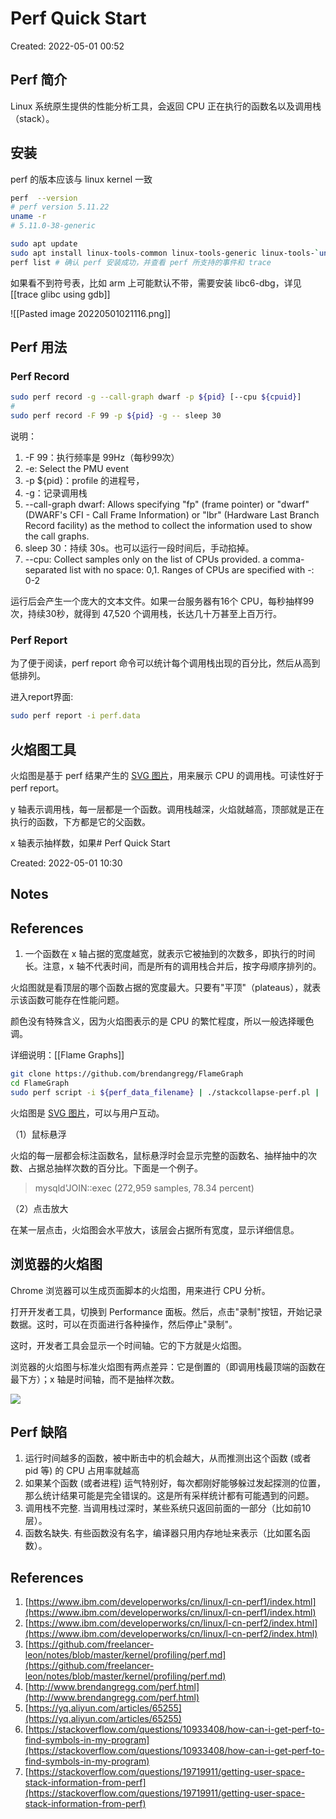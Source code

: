 # Perf Quick Start

Created: 2022-05-01 00:52

## Perf 简介

Linux 系统原生提供的性能分析工具，会返回 CPU 正在执行的函数名以及调用栈（stack）。

## 安装

perf 的版本应该与 linux kernel 一致
```bash
perf  --version
# perf version 5.11.22
uname -r
# 5.11.0-38-generic
```

```bash
sudo apt update
sudo apt install linux-tools-common linux-tools-generic linux-tools-`uname -r`
perf list # 确认 perf 安装成功，并查看 perf 所支持的事件和 trace
```

如果看不到符号表，比如 arm 上可能默认不带，需要安装 libc6-dbg，详见 [[trace glibc using gdb]]

![[Pasted image 20220501021116.png]]

## Perf 用法

### Perf Record

```bash
sudo perf record -g --call-graph dwarf -p ${pid} [--cpu ${cpuid}]
#
sudo perf record -F 99 -p ${pid} -g -- sleep 30
```

说明：
1. -F 99：执行频率是 99Hz（每秒99次）
2. -e: Select the PMU event
3. -p ${pid}：profile 的进程号，
4. -g：记录调用栈
5. --call-graph dwarf: Allows specifying "fp" (frame pointer) or "dwarf" (DWARF's CFI - Call Frame Information) or "lbr" (Hardware Last Branch Record facility) as the method to collect the information used to show the call graphs.
6. sleep 30：持续 30s。也可以运行一段时间后，手动掐掉。
7. --cpu: Collect samples only on the list of CPUs provided. a comma-separated list with no space: 0,1. Ranges of CPUs are specified with -: 0-2

运行后会产生一个庞大的文本文件。如果一台服务器有16个 CPU，每秒抽样99次，持续30秒，就得到 47,520 个调用栈，长达几十万甚至上百万行。

### Perf Report

为了便于阅读，perf report 命令可以统计每个调用栈出现的百分比，然后从高到低排列。

进入report界面:

```bash
sudo perf report -i perf.data
```

## 火焰图工具

火焰图是基于 perf 结果产生的 [SVG 图片](http://queue.acm.org/downloads/2016/Gregg4.svg)，用来展示 CPU 的调用栈。可读性好于 perf report。

y 轴表示调用栈，每一层都是一个函数。调用栈越深，火焰就越高，顶部就是正在执行的函数，下方都是它的父函数。

x 轴表示抽样数，如果# Perf Quick Start

Created: 2022-05-01 10:30

## Notes


## References

1. 一个函数在 x 轴占据的宽度越宽，就表示它被抽到的次数多，即执行的时间长。注意，x 轴不代表时间，而是所有的调用栈合并后，按字母顺序排列的。

火焰图就是看顶层的哪个函数占据的宽度最大。只要有"平顶"（plateaus），就表示该函数可能存在性能问题。

颜色没有特殊含义，因为火焰图表示的是 CPU 的繁忙程度，所以一般选择暖色调。

详细说明：[[Flame Graphs]]

```bash
git clone https://github.com/brendangregg/FlameGraph
cd FlameGraph
sudo perf script -i ${perf_data_filename} | ./stackcollapse-perf.pl | ./flamegraph.pl --title="CPU-clock Flame Graph" > cpu-clock.svg
```

火焰图是 [SVG 图片](http://queue.acm.org/downloads/2016/Gregg4.svg)，可以与用户互动。

（1）鼠标悬浮

火焰的每一层都会标注函数名，鼠标悬浮时会显示完整的函数名、抽样抽中的次数、占据总抽样次数的百分比。下面是一个例子。

> mysqld'JOIN::exec (272,959 samples, 78.34 percent)

（2）点击放大

在某一层点击，火焰图会水平放大，该层会占据所有宽度，显示详细信息。

## 浏览器的火焰图

Chrome 浏览器可以生成页面脚本的火焰图，用来进行 CPU 分析。

打开开发者工具，切换到 Performance 面板。然后，点击"录制"按钮，开始记录数据。这时，可以在页面进行各种操作，然后停止"录制"。

这时，开发者工具会显示一个时间轴。它的下方就是火焰图。

浏览器的火焰图与标准火焰图有两点差异：它是倒置的（即调用栈最顶端的函数在最下方）；x 轴是时间轴，而不是抽样次数。

![](https://tva1.sinaimg.cn/large/e6c9d24egy1h1sazacb0ej20ku0h074z.jpg)

## Perf 缺陷

1. 运行时间越多的函数，被中断击中的机会越大，从而推测出这个函数 (或者 pid 等) 的 CPU 占用率就越高
2. 如果某个函数 (或者进程) 运气特别好，每次都刚好能够躲过发起探测的位置，那么统计结果可能是完全错误的。这是所有采样统计都有可能遇到的问题。
3. 调用栈不完整. 当调用栈过深时，某些系统只返回前面的一部分（比如前10层）。
4. 函数名缺失. 有些函数没有名字，编译器只用内存地址来表示（比如匿名函数）。

## References

1. [https://www.ibm.com/developerworks/cn/linux/l-cn-perf1/index.html](https://www.ibm.com/developerworks/cn/linux/l-cn-perf1/index.html)
2. [https://www.ibm.com/developerworks/cn/linux/l-cn-perf2/index.html](https://www.ibm.com/developerworks/cn/linux/l-cn-perf2/index.html)
3. [https://github.com/freelancer-leon/notes/blob/master/kernel/profiling/perf.md](https://github.com/freelancer-leon/notes/blob/master/kernel/profiling/perf.md)
4. [http://www.brendangregg.com/perf.html](http://www.brendangregg.com/perf.html)
5. [https://yq.aliyun.com/articles/65255](https://yq.aliyun.com/articles/65255)
6. [https://stackoverflow.com/questions/10933408/how-can-i-get-perf-to-find-symbols-in-my-program](https://stackoverflow.com/questions/10933408/how-can-i-get-perf-to-find-symbols-in-my-program)
7. [https://stackoverflow.com/questions/19719911/getting-user-space-stack-information-from-perf](https://stackoverflow.com/questions/19719911/getting-user-space-stack-information-from-perf)
